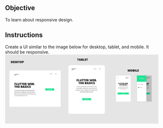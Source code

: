 ## Objective
To learn about responsive design.

## Instructions
Create a UI similar to the image below for desktop, tablet, and mobile. It should be responsive.
![Module 12 Assignment Sample](assets/sample.png)